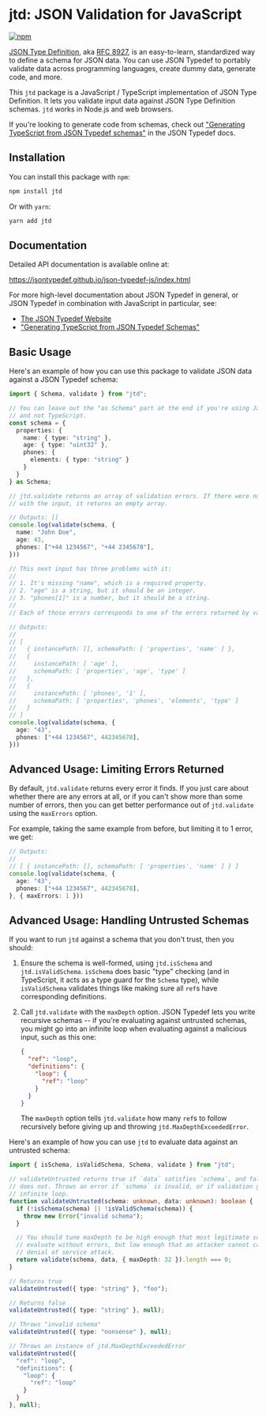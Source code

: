 # jtd: JSON Validation for JavaScript

[![npm](https://img.shields.io/npm/v/jtd)](https://www.npmjs.com/package/jtd)

[JSON Type Definition](https://jsontypedef.com), aka [RFC
8927](https://tools.ietf.org/html/rfc8927), is an easy-to-learn, standardized
way to define a schema for JSON data. You can use JSON Typedef to portably
validate data across programming languages, create dummy data, generate code,
and more.

This `jtd` package is a JavaScript / TypeScript implementation of JSON Type
Definition. It lets you validate input data against JSON Type Definition
schemas. `jtd` works in Node.js and web browsers.

If you're looking to generate code from schemas, check out ["Generating
TypeScript from JSON Typedef schemas"][jtd-ts-codegen] in the JSON Typedef docs.

## Installation

You can install this package with `npm`:

```bash
npm install jtd
```

Or with `yarn`:

```bash
yarn add jtd
```

## Documentation

Detailed API documentation is available online at:

https://jsontypedef.github.io/json-typedef-js/index.html

For more high-level documentation about JSON Typedef in general, or JSON Typedef
in combination with JavaScript in particular, see:

* [The JSON Typedef Website][jtd]
* ["Generating TypeScript from JSON Typedef Schemas"][jtd-ts-codegen]

## Basic Usage

Here's an example of how you can use this package to validate JSON data against
a JSON Typedef schema:

```ts
import { Schema, validate } from "jtd";

// You can leave out the "as Schema" part at the end if you're using JavaScript
// and not TypeScript.
const schema = {
  properties: {
    name: { type: "string" },
    age: { type: "uint32" },
    phones: {
      elements: { type: "string" }
    }
  }
} as Schema;

// jtd.validate returns an array of validation errors. If there were no problems
// with the input, it returns an empty array.

// Outputs: []
console.log(validate(schema, {
  name: "John Doe",
  age: 43,
  phones: ["+44 1234567", "+44 2345678"],
}))

// This next input has three problems with it:
//
// 1. It's missing "name", which is a required property.
// 2. "age" is a string, but it should be an integer.
// 3. "phones[1]" is a number, but it should be a string.
//
// Each of those errors corresponds to one of the errors returned by validate.

// Outputs:
//
// [
//   { instancePath: [], schemaPath: [ 'properties', 'name' ] },
//   {
//     instancePath: [ 'age' ],
//     schemaPath: [ 'properties', 'age', 'type' ]
//   },
//   {
//     instancePath: [ 'phones', '1' ],
//     schemaPath: [ 'properties', 'phones', 'elements', 'type' ]
//   }
// ]
console.log(validate(schema, {
  age: "43",
  phones: ["+44 1234567", 442345678],
}))
```

## Advanced Usage: Limiting Errors Returned

By default, `jtd.validate` returns every error it finds. If you just care about
whether there are any errors at all, or if you can't show more than some number
of errors, then you can get better performance out of `jtd.validate` using the
`maxErrors` option.

For example, taking the same example from before, but limiting it to 1 error, we
get:

```ts
// Outputs:
//
// [ { instancePath: [], schemaPath: [ 'properties', 'name' ] } ]
console.log(validate(schema, {
  age: "43",
  phones: ["+44 1234567", 442345678],
}, { maxErrors: 1 }))
```

## Advanced Usage: Handling Untrusted Schemas

If you want to run `jtd` against a schema that you don't trust, then you should:

1. Ensure the schema is well-formed, using `jtd.isSchema` and
   `jtd.isValidSchema`. `isSchema` does basic "type" checking (and in
   TypeScript, it acts as a type guard for the `Schema` type), while
   `isValidSchema` validates things like making sure all `ref`s have
   corresponding definitions.

2. Call `jtd.validate` with the `maxDepth` option. JSON Typedef lets you write
   recursive schemas -- if you're evaluating against untrusted schemas, you
   might go into an infinite loop when evaluating against a malicious input,
   such as this one:

   ```json
   {
     "ref": "loop",
     "definitions": {
       "loop": {
         "ref": "loop"
       }
     }
   }
   ```

   The `maxDepth` option tells `jtd.validate` how many `ref`s to follow
   recursively before giving up and throwing `jtd.MaxDepthExceededError`.

Here's an example of how you can use `jtd` to evaluate data against an untrusted
schema:

```ts
import { isSchema, isValidSchema, Schema, validate } from "jtd";

// validateUntrusted returns true if `data` satisfies `schema`, and false if it
// does not. Throws an error if `schema` is invalid, or if validation goes in an
// infinite loop.
function validateUntrusted(schema: unknown, data: unknown): boolean {
  if (!isSchema(schema) || !isValidSchema(schema)) {
    throw new Error("invalid schema");
  }

  // You should tune maxDepth to be high enough that most legitimate schemas
  // evaluate without errors, but low enough that an attacker cannot cause a
  // denial of service attack.
  return validate(schema, data, { maxDepth: 32 }).length === 0;
}

// Returns true
validateUntrusted({ type: "string" }, "foo");

// Returns false
validateUntrusted({ type: "string" }, null);

// Throws "invalid schema"
validateUntrusted({ type: "nonsense" }, null);

// Throws an instance of jtd.MaxDepthExceededError
validateUntrusted({
  "ref": "loop",
  "definitions": {
    "loop": {
      "ref": "loop"
    }
  }
}, null);
```

[jtd]: https://jsontypedef.com
[jtd-ts-codegen]: https://jsontypedef.com/docs/typescript-codegen/
